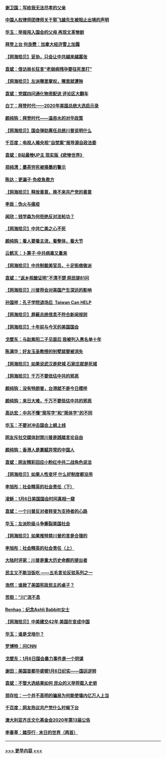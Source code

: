 #### [谢卫国：写给我无法尽孝的父亲](../pages/nsc993/n12720325.md?t=01301551) 
#### [中国人权律师团律师关于郭飞雄先生被阻止出境的声明](../pages/nsc993/n12720203.md?t=01301551) 
#### [华玉：举报闯入国会的父母 再现文革惨剧](../pages/nsc993/n12719070.md?t=01301551) 
#### [拜登上台 何良懋：加拿大经济雪上加霜](../pages/nsc993/n12718943.md?t=01301551) 
#### [【网海拾贝】妥协，只会让中共越来越嚣张](../pages/nsc993/n12717392.md?t=01301551) 
#### [袁斌：信访局长狂言“老弱病残孕要往死里打”](../pages/nsc993/n12717343.md?t=01301551) 
#### [【网海拾贝】左派哪里掌权，哪里就遭殃](../pages/nsc993/n12715009.md?t=01301551) 
#### [袁斌：党媒四问通化物资配送 评论区大翻车](../pages/nsc993/n12714950.md?t=01301551) 
#### [白丁：拜登时代——2020年美国总统大选启示录](../pages/nsc993/n12714920.md?t=01301551) 
#### [颜纯钩：拜登时代——温吞水的对华政策](../pages/nsc993/n12713245.md?t=01301551) 
#### [【网海拾贝】国会弹劾离任总统川普说明什么](../pages/nsc993/n12712816.md?t=01301551) 
#### [千百度：电视人揭央视“自焚案”报导源自政法委](../pages/nsc993/n12709760.md?t=01301551) 
#### [袁斌：B站最惨UP主 现实版《悲惨世界》](../pages/nsc993/n12709686.md?t=01301551) 
#### [郑纯清：墨茶穷死被搽墨的警示](../pages/nsc993/n12709262.md?t=01301551) 
#### [陈达：更漏子·免疫急救方](../pages/nsc993/n12709244.md?t=01301551) 
#### [【网海拾贝】释放善意，换不来共产党的善意](../pages/nsc993/n12708361.md?t=01301551) 
#### [李辰：伪火与瘟疫](../pages/nsc993/n12707981.md?t=01301551) 
#### [闻欣：钱学森为何拒绝反对法轮功？](../pages/nsc993/n12707407.md?t=01301551) 
#### [【网海拾贝】中共亡美之心不死](../pages/nsc993/n12707621.md?t=01301551) 
#### [颜纯钩：看人要看主流，看整体，看大节](../pages/nsc993/n12707536.md?t=01301551) 
#### [云鹤天：卜算子‧中共病毒又重来](../pages/nsc993/n12707408.md?t=01301551) 
#### [【网海拾贝】中共制裁美官员，十足街痞做派](../pages/nsc993/n12705115.md?t=01301551) 
#### [袁斌：“返乡核酸证明”不清不楚 网民提81问](../pages/nsc993/n12704982.md?t=01301551) 
#### [【网海拾贝】川普将会对美国产生深远的影响](../pages/nsc993/n12703045.md?t=01301551) 
#### [孙国祥：孔子学院退场后  Taiwan Can HELP](../pages/nsc993/n12702430.md?t=01301551) 
#### [【网海拾贝】屏蔽总统信息不符合新闻规则](../pages/nsc993/n12699998.md?t=01301551) 
#### [【网海拾贝】十年前与今天的美国国会](../pages/nsc993/n12696993.md?t=01301551) 
#### [戈壁东：与赵紫阳二子见面后 我被列入黑名单十年](../pages/nsc993/n12696215.md?t=01301551) 
#### [陈满华：好友玉圣教授的别墅就要被消失](../pages/nsc993/n12695411.md?t=01301551) 
#### [【网海拾贝】如果说武汉是悲城 石家庄就是死城](../pages/nsc993/n12694589.md?t=01301551) 
#### [【网海拾贝】千万不要低估中共的邪恶](../pages/nsc993/n12692771.md?t=01301551) 
#### [颜纯钩：没有特朗普，台港就不是今日模样](../pages/nsc993/n12692678.md?t=01301551) 
#### [颜纯钩：来日大难，千万不要低估中共的邪恶](../pages/nsc993/n12692080.md?t=01301551) 
#### [高达宏：中共不懂“简写字”和“简体字”的不同](../pages/nsc993/n12692068.md?t=01301551) 
#### [华玉：不要对冲击国会上纲上线](../pages/nsc993/n12689948.md?t=01301551) 
#### [网友斥社交媒体封禁川普是践踏言论自由](../pages/nsc993/n12687482.md?t=01301551) 
#### [颜纯钩：香港人是禀赋异常的中国人](../pages/nsc993/n12685142.md?t=01301551) 
#### [袁斌：网友精彩回应小粉红中共二战角色说法](../pages/nsc993/n12684994.md?t=01301551) 
#### [【网海拾贝】如果人性变坏 什么好制度都没用](../pages/nsc993/n12683000.md?t=01301551) 
#### [李旭彤：社会精英的社会责任（下）](../pages/nsc993/n12680604.md?t=01301551) 
#### [凌稣：1月6日美国国会时间真相一窥](../pages/nsc993/n12682780.md?t=01301551) 
#### [袁斌：一个川普反对者转变为支持者的心路](../pages/nsc993/n12682700.md?t=01301551) 
#### [华玉：左派阶级斗争撕裂美国社会](../pages/nsc993/n12681226.md?t=01301551) 
#### [【网海拾贝】如果推特禁川普的言是合理的](../pages/nsc993/n12681232.md?t=01301551) 
#### [李旭彤：社会精英的社会责任（上）](../pages/nsc993/n12680501.md?t=01301551) 
#### [大陆时评家：川普是重大历史命题的提出者](../pages/nsc993/n12679904.md?t=01301551) 
#### [民主又不能当饭吃 ——五毛言论反驳系列之一](../pages/nsc993/n12679877.md?t=01301551) 
#### [浩然：谁掀了美国宪政民主的桌子？](../pages/nsc993/n12679850.md?t=01301551) 
#### [苦胆：“川”流不息](../pages/nsc993/n12678388.md?t=01301551) 
#### [Renhao：纪念Ashli Babbitt女士](../pages/nsc993/n12678359.md?t=01301551) 
#### [【网海拾贝】中美建交42年 美国在变成中国](../pages/nsc993/n12678324.md?t=01301551) 
#### [华玉：谁是戈培尔？](../pages/nsc993/n12677515.md?t=01301551) 
#### [罗博特：问CNN](../pages/nsc993/n12677172.md?t=01301551) 
#### [戈壁东：1月6日国会暴力事件是一个阴谋](../pages/nsc993/n12674639.md?t=01301551) 
#### [谢田：美国首都华盛顿1月6日纪实——国运逆转](../pages/nsc993/n12673190.md?t=01301551) 
#### [袁斌：不管大选结果如何 民众的义举将载入史册](../pages/nsc993/n12672787.md?t=01301551) 
#### [郑存柱：一个并不高明的骗局为何能使墙内亿万人上当](../pages/nsc993/n12671449.md?t=01301551) 
#### [千百度：网友热议共产党什么时候下台](../pages/nsc993/n12670442.md?t=01301551) 
#### [澳大利亚齐氏文化基金会2020年第13届公告](../pages/nsc993/n12670273.md?t=01301551) 
#### [李春草：踏莎行 · 末日的世界（两首）](../pages/nsc993/n12670253.md?t=01301551) 

----
#### [ >>> 更早内容 <<< ](../indexes/nsc993-earlier.md)
